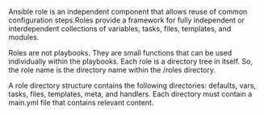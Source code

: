 Ansible role is an independent component that allows reuse of common
configuration steps.Roles provide a framework for fully independent or interdependent collections
of variables, tasks, files, templates, and modules.

Roles are not playbooks. They are small functions that can be used individually
within the playbooks.
Each role is a directory tree in itself. So, the role name is the directory name within
the /roles directory.

A role directory structure contains the following directories: defaults, vars,
tasks, files, templates, meta, and handlers.
Each directory must contain a main.yml file that contains relevant
content.